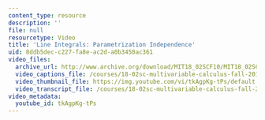 ```yaml
---
content_type: resource
description: ''
file: null
resourcetype: Video
title: 'Line Integrals: Parametrization Independence'
uid: 8ddb5dec-c227-fa8e-ac2d-a0b3450ac361
video_files:
  archive_url: http://www.archive.org/download/MIT18_02SCF10/MIT18_02SCF10Rec_40_300k.mp4
  video_captions_file: /courses/18-02sc-multivariable-calculus-fall-2010/b4342b2f945c543f8f177a15400e64c4_tkAgpKg-tPs.vtt
  video_thumbnail_file: https://img.youtube.com/vi/tkAgpKg-tPs/default.jpg
  video_transcript_file: /courses/18-02sc-multivariable-calculus-fall-2010/3e241b10f02193d58d4e077941a45fe9_tkAgpKg-tPs.pdf
video_metadata:
  youtube_id: tkAgpKg-tPs
---
```

